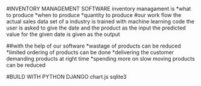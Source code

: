 #INVENTORY MANAGEMENT SOFTWARE
inventory managament is 
                        *what to produce
						*when to produce
						*quantity to produce
#our work flow
the actual sales data set of a industry is trained with machine learning code
the user is asked to give the date and the product as the input
the predicted value for the given date is given as the output
						
##with the help of our software
   *wastage of products can be reduced
   *limited ordering of products can be done
   *delivering the customer demanding products at right time
   *spending more on slow moving products can be reduced
 
 
#BUILD WITH
 PYTHON
 DJANGO
 chart.js
 sqlite3
